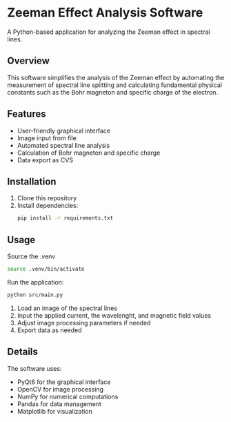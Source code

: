# Zeeman Effect Analysis Software

A Python-based application for analyzing the Zeeman effect in spectral lines.

## Overview

This software simplifies the analysis of the Zeeman effect by automating the measurement of spectral line splitting and calculating fundamental physical constants such as the Bohr magneton and specific charge of the electron.

## Features

- User-friendly graphical interface
- Image input from file
- Automated spectral line analysis
- Calculation of Bohr magneton and specific charge
- Data export as CVS

## Installation

1. Clone this repository
2. Install dependencies:
   ```bash
   pip install -r requirements.txt
   ```

## Usage

Source the .venv
```bash
source .venv/bin/activate
```
Run the application:
```bash
python src/main.py
```

1. Load an image of the spectral lines
2. Input the applied current, the wavelenght, and magnetic field values
3. Adjust image processing parameters if needed
4. Export data as needed

## Details

The software uses:
- PyQt6 for the graphical interface
- OpenCV for image processing
- NumPy for numerical computations
- Pandas for data management
- Matplotlib for visualization

